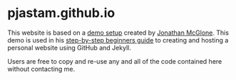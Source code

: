 pjastam.github.io
=====================
This website is based on a [demo setup](http://hankquinlan.github.io) created by [Jonathan McGlone](http://jmcglone.com). This demo is used in his [step-by-step beginners guide](http://jmcglone.com/guides/github-pages) to creating and hosting a personal website using GitHub and Jekyll.

Users are free to copy and re-use any and all of the code contained here without contacting me.
